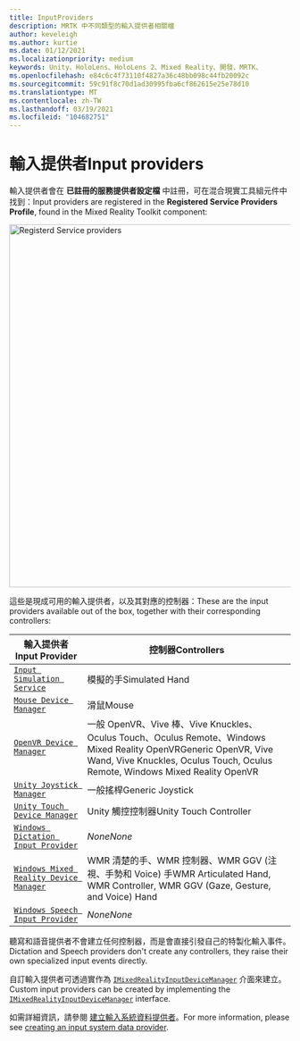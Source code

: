 ```yaml
---
title: InputProviders
description: MRTK 中不同類型的輸入提供者相關檔
author: keveleigh
ms.author: kurtie
ms.date: 01/12/2021
ms.localizationpriority: medium
keywords: Unity、HoloLens、HoloLens 2、Mixed Reality、開發、MRTK、
ms.openlocfilehash: e84c6c4f73110f4827a36c48bb098c44fb20092c
ms.sourcegitcommit: 59c91f8c70d1ad30995fba6cf862615e25e78d10
ms.translationtype: MT
ms.contentlocale: zh-TW
ms.lasthandoff: 03/19/2021
ms.locfileid: "104682751"
---
```

# <a name="input-providers"></a><span data-ttu-id="d86f0-104">輸入提供者</span><span class="sxs-lookup"><span data-stu-id="d86f0-104">Input providers</span></span>

<span data-ttu-id="d86f0-105">輸入提供者會在 **已註冊的服務提供者設定檔** 中註冊，可在混合現實工具組元件中找到：</span><span class="sxs-lookup"><span data-stu-id="d86f0-105">Input providers are registered in the **Registered Service Providers Profile**, found in the Mixed Reality Toolkit component:</span></span>

<img src="../Images/Input/RegisteredServiceProviders.PNG" width="650px" style="display:block;" alt="Registerd Service providers">

<span data-ttu-id="d86f0-106">這些是現成可用的輸入提供者，以及其對應的控制器：</span><span class="sxs-lookup"><span data-stu-id="d86f0-106">These are the input providers available out of the box, together with their corresponding controllers:</span></span>

| <span data-ttu-id="d86f0-107">輸入提供者</span><span class="sxs-lookup"><span data-stu-id="d86f0-107">Input Provider</span></span> | <span data-ttu-id="d86f0-108">控制器</span><span class="sxs-lookup"><span data-stu-id="d86f0-108">Controllers</span></span> |
| --- | --- |
| [`Input Simulation Service`](xref:Microsoft.MixedReality.Toolkit.Input.InputSimulationService) | <span data-ttu-id="d86f0-109">模擬的手</span><span class="sxs-lookup"><span data-stu-id="d86f0-109">Simulated Hand</span></span> |
| [`Mouse Device Manager`](xref:Microsoft.MixedReality.Toolkit.Input.UnityInput.MouseDeviceManager) | <span data-ttu-id="d86f0-110">滑鼠</span><span class="sxs-lookup"><span data-stu-id="d86f0-110">Mouse</span></span>  |
| [`OpenVR Device Manager`](xref:Microsoft.MixedReality.Toolkit.OpenVR.Input.OpenVRDeviceManager) | <span data-ttu-id="d86f0-111">一般 OpenVR、Vive 棒、Vive Knuckles、Oculus Touch、Oculus Remote、Windows Mixed Reality OpenVR</span><span class="sxs-lookup"><span data-stu-id="d86f0-111">Generic OpenVR, Vive Wand, Vive Knuckles, Oculus Touch, Oculus Remote, Windows Mixed Reality OpenVR</span></span>  |
| [`Unity Joystick Manager`](xref:Microsoft.MixedReality.Toolkit.Input.UnityInput.UnityJoystickManager) | <span data-ttu-id="d86f0-112">一般搖桿</span><span class="sxs-lookup"><span data-stu-id="d86f0-112">Generic Joystick</span></span>  |
| [`Unity Touch Device Manager`](xref:Microsoft.MixedReality.Toolkit.Input.UnityInput.UnityTouchDeviceManager) | <span data-ttu-id="d86f0-113">Unity 觸控控制器</span><span class="sxs-lookup"><span data-stu-id="d86f0-113">Unity Touch Controller</span></span>  |
| [`Windows Dictation Input Provider`](xref:Microsoft.MixedReality.Toolkit.Windows.Input.WindowsDictationInputProvider) | <span data-ttu-id="d86f0-114">*None*</span><span class="sxs-lookup"><span data-stu-id="d86f0-114">*None*</span></span>  |
| [`Windows Mixed Reality Device Manager`](xref:Microsoft.MixedReality.Toolkit.WindowsMixedReality.Input.WindowsMixedRealityDeviceManager) | <span data-ttu-id="d86f0-115">WMR 清楚的手、WMR 控制器、WMR GGV (注視、手勢和 Voice) 手</span><span class="sxs-lookup"><span data-stu-id="d86f0-115">WMR Articulated Hand, WMR Controller, WMR GGV (Gaze, Gesture, and Voice) Hand</span></span> |
| [`Windows Speech Input Provider`](xref:Microsoft.MixedReality.Toolkit.Windows.Input.WindowsSpeechInputProvider) | <span data-ttu-id="d86f0-116">*None*</span><span class="sxs-lookup"><span data-stu-id="d86f0-116">*None*</span></span> |

<span data-ttu-id="d86f0-117">聽寫和語音提供者不會建立任何控制器，而是會直接引發自己的特製化輸入事件。</span><span class="sxs-lookup"><span data-stu-id="d86f0-117">Dictation and Speech providers don't create any controllers, they raise their own specialized input events directly.</span></span>

<span data-ttu-id="d86f0-118">自訂輸入提供者可透過實作為 [`IMixedRealityInputDeviceManager`](xref:Microsoft.MixedReality.Toolkit.Input.IMixedRealityInputDeviceManager) 介面來建立。</span><span class="sxs-lookup"><span data-stu-id="d86f0-118">Custom input providers can be created by implementing the [`IMixedRealityInputDeviceManager`](xref:Microsoft.MixedReality.Toolkit.Input.IMixedRealityInputDeviceManager) interface.</span></span>

<span data-ttu-id="d86f0-119">如需詳細資訊，請參閱 [建立輸入系統資料提供者](CreateDataProvider.md)。</span><span class="sxs-lookup"><span data-stu-id="d86f0-119">For more information, please see [creating an input system data provider](CreateDataProvider.md).</span></span>
